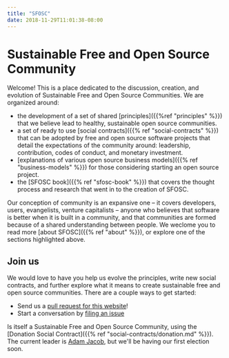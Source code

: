```yaml
---
title: "SFOSC"
date: 2018-11-29T11:01:38-08:00
---
```


# Sustainable Free and Open Source Community

Welcome! This is a place dedicated to the discussion, creation, and evolution
of Sustainable Free and Open Source Communities. We are organized around:

 - the development of a set of shared [principles]({{%ref "principles" %}}) that we believe lead to healthy, sustainable open source communities.
 - a set of ready to use [social contracts]({{% ref "social-contracts" %}}) that can be adopted by free and open source software projects that detail the expectations of the community around: leadership, contribution, codes of conduct, and monetary investment.
 - [explanations of various open source business models]({{% ref "business-models" %}}) for those considering starting an open source project.
 - the [SFOSC book]({{% ref "sfosc-book" %}}) that covers the thought process and research that went in to the creation of SFOSC.

Our conception of community is an expansive one – it covers developers, users,
evangelists, venture capitalists – anyone who believes that software is better
when it is built in a community, and that communities are formed because of
a shared understanding between people. We weclome you to read more 
[about SFOSC]({{% ref "about" %}}), or explore one of the sections
highlighted above.

## Join us

We would love to have you help us evolve the principles, write new social contracts, and further explore what it means to create sustainable free and open source communities. There are a couple ways to get started:

  * Send us a [pull request for this website](https://github.com/sfosc/sfosc)!
  * Start a conversation by [filing an issue](https://github.com/sfosc/sfosc/issues)

Is itself a Sustainable Free and Open Source Community, using the [Donation Social Contract]({{% ref "social-contracts/donation.md" %}}). The current leader is <a href="mailto:adam@stalecoffee.org">Adam Jacob</a>, but we'll be having our first election soon.
